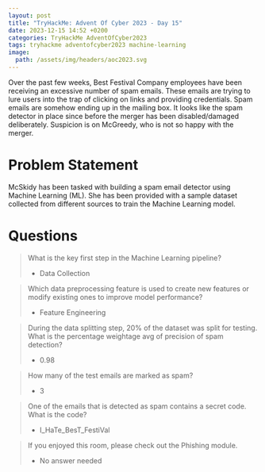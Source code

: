 ```yaml
---
layout: post
title: "TryHackMe: Advent Of Cyber 2023 - Day 15"
date: 2023-12-15 14:52 +0200
categories: TryHackMe AdventOfCyber2023
tags: tryhackme adventofcyber2023 machine-learning
image:
  path: /assets/img/headers/aoc2023.svg
---
```


Over the past few weeks, Best Festival Company employees have been receiving an excessive number of spam emails. These emails are trying to lure users into the trap of clicking on links and providing credentials. Spam emails are somehow ending up in the mailing box. It looks like the spam detector in place since before the merger has been disabled/damaged deliberately. Suspicion is on McGreedy, who is not so happy with the merger.

# Problem Statement

McSkidy has been tasked with building a spam email detector using Machine Learning (ML). She has been provided with a sample dataset collected from different sources to train the Machine Learning model.

# Questions

> What is the key first step in the Machine Learning pipeline?
>- Data Collection

> Which data preprocessing feature is used to create new features or modify existing ones to improve model performance?
>- Feature Engineering

> During the data splitting step, 20% of the dataset was split for testing. What is the percentage weightage avg of precision of spam detection?
>- 0.98

> How many of the test emails are marked as spam?
>- 3

> One of the emails that is detected as spam contains a secret code. What is the code?
>- I_HaTe_BesT_FestiVal

> If you enjoyed this room, please check out the Phishing module.
>- No answer needed